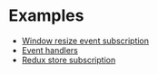 # Examples

- [Window resize event subscription](./event-subscription.md)
- [Event handlers](./event-handlers.md)
- [Redux store subscription](./redux-store-subscription.md)